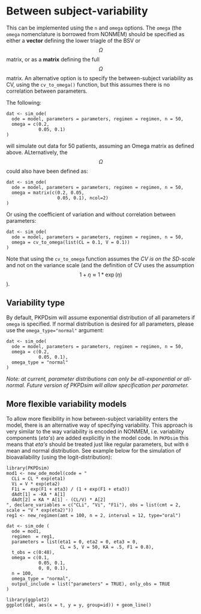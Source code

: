# Between subject-variability

This can be implemented using the `n` and `omega` options. The `omega` (the `omega` nomenclature is borrowed from NONMEM) should be specified as either a **vector** defining the lower triagle of the BSV or $$\Omega$$ matrix, or as a **matrix** defining the full $$\Omega$$ matrix. An alternative option is to specify the between-subject variability as CV, using the `cv_to_omega()` function, but this assumes there is no correlation between parameters.

The following:

    dat <- sim_ode(
      ode = model, parameters = parameters, regimen = regimen, n = 50,
      omega = c(0.2,
                0.05, 0.1)
    )

will simulate out data for 50 patients, assuming an Omega matrix as defined above. ALternatively, the $$\Omega$$ could also have been defined as:

    dat <- sim_ode(
      ode = model, parameters = parameters, regimen = regimen, n = 50,
      omega = matrix(c(0.2, 0.05,
                       0.05, 0.1), ncol=2)
    )

Or using the coefficient of variation and without correlation between parameters:

    dat <- sim_ode(
      ode = model, parameters = parameters, regimen = regimen, n = 50,
      omega = cv_to_omega(list(CL = 0.1, V = 0.1))
    )

Note that using the `cv_to_omega` function assumes the *CV is on the SD-scale* and not on the variance scale (and the definition of CV uses the assumption $$1 + \eta \approx 1 * \exp(\eta)$$).


## Variability type

By default, PKPDsim will assume exponential distribution of all parameters if `omega` is specified. If normal distribution is desired for all parameters, please use the `omega_type="normal"` argument:

    dat <- sim_ode(
      ode = model, parameters = parameters, regimen = regimen, n = 50,
      omega = c(0.2,
                0.05, 0.1),
      omega_type = "normal"
    )

*Note: at current, parameter distributions can only be all-exponential or all-normal. Future version of PKPDsim will allow specification per parameter.*

## More flexible variability models

To allow more flexibility in how between-subject variability enters the model, there is an alternative way of specifying variability. This approach is very similar to the way variability is encoded in NONMEM, i.e. variability components (*eta's*) are added explicitly in the model code. In `PKPDsim` this means that *eta's* should be treated just like regular parameters, but with `0` mean and normal distribution. See example below for the simulation of bioavailability (using the logit-distribution):

    library(PKPDsim)
    mod1 <- new_ode_model(code = "
      CLi = CL * exp(eta1)
      Vi = V * exp(eta2)
      F1i =  exp(F1 + eta3) / (1 + exp(F1 + eta3))
      dAdt[1] = -KA * A[1]
      dAdt[2] = KA * A[1] - (CL/V) * A[2]
    ", declare_variables = c("CLi", "Vi", "F1i"), obs = list(cmt = 2, scale = "V * exp(eta2)"))
    reg1 <- new_regimen(amt = 100, n = 2, interval = 12, type="oral")

    dat <- sim_ode (
      ode = mod1,
      regimen  = reg1,
      parameters = list(eta1 = 0, eta2 = 0, eta3 = 0,
                        CL = 5, V = 50, KA = .5, F1 = 0.8),
      t_obs = c(0:48),
      omega = c(0.1,
                0.05, 0.1,
                0, 0, 0.1),
      n = 100,
      omega_type = "normal",
      output_include = list("parameters" = TRUE), only_obs = TRUE
    )

    library(ggplot2)
    ggplot(dat, aes(x = t, y = y, group=id)) + geom_line()
